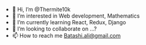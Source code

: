- 👋 Hi, I’m @Thermite10k
- 👀 I’m interested in Web development, Mathematics
- 🌱 I’m currently learning React, Redux, Django
- 💞️ I’m looking to collaborate on ...?
- 📫 How to reach me Batashi.ali@gmail.com

<!---
Thermite10k/Thermite10k is a ✨ special ✨ repository because its `README.md` (this file) appears on your GitHub profile.
You can click the Preview link to take a look at your changes.
--->
